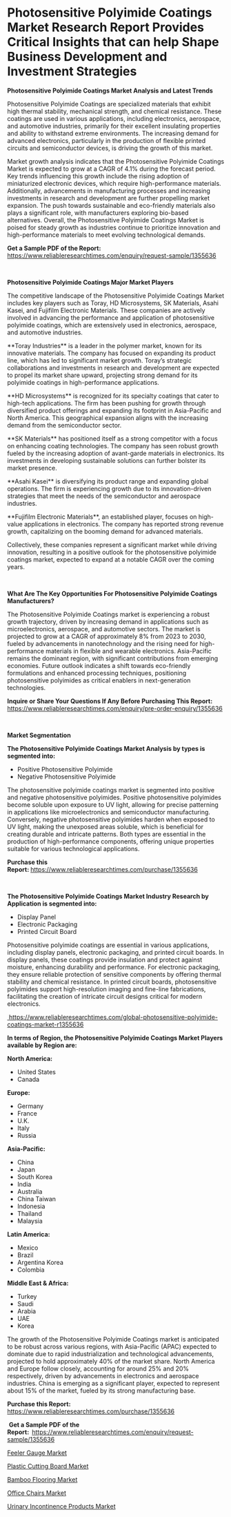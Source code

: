 <p><h1>Photosensitive Polyimide Coatings Market Research Report Provides Critical Insights that can help Shape Business Development and Investment Strategies</h1></p><p><strong>Photosensitive Polyimide Coatings Market Analysis and Latest Trends</strong></p>
<p><p>Photosensitive Polyimide Coatings are specialized materials that exhibit high thermal stability, mechanical strength, and chemical resistance. These coatings are used in various applications, including electronics, aerospace, and automotive industries, primarily for their excellent insulating properties and ability to withstand extreme environments. The increasing demand for advanced electronics, particularly in the production of flexible printed circuits and semiconductor devices, is driving the growth of this market.</p><p>Market growth analysis indicates that the Photosensitive Polyimide Coatings Market is expected to grow at a CAGR of 4.1% during the forecast period. Key trends influencing this growth include the rising adoption of miniaturized electronic devices, which require high-performance materials. Additionally, advancements in manufacturing processes and increasing investments in research and development are further propelling market expansion. The push towards sustainable and eco-friendly materials also plays a significant role, with manufacturers exploring bio-based alternatives. Overall, the Photosensitive Polyimide Coatings Market is poised for steady growth as industries continue to prioritize innovation and high-performance materials to meet evolving technological demands.</p></p>
<p><strong>Get a Sample PDF of the Report:&nbsp;</strong> <a href="https://www.reliableresearchtimes.com/enquiry/request-sample/1355636?utm_campaign=1770&utm_medium=2&utm_source=Github&utm_content=ia&utm_term=17102024&utm_id=photosensitive-polyimide-coatings">https://www.reliableresearchtimes.com/enquiry/request-sample/1355636</a></p>
<p>&nbsp;</p>
<p><strong>Photosensitive Polyimide Coatings Major Market Players</strong></p>
<p><p>The competitive landscape of the Photosensitive Polyimide Coatings Market includes key players such as Toray, HD Microsystems, SK Materials, Asahi Kasei, and Fujifilm Electronic Materials. These companies are actively involved in advancing the performance and application of photosensitive polyimide coatings, which are extensively used in electronics, aerospace, and automotive industries.</p><p>**Toray Industries** is a leader in the polymer market, known for its innovative materials. The company has focused on expanding its product line, which has led to significant market growth. Toray’s strategic collaborations and investments in research and development are expected to propel its market share upward, projecting strong demand for its polyimide coatings in high-performance applications.</p><p>**HD Microsystems** is recognized for its specialty coatings that cater to high-tech applications. The firm has been pushing for growth through diversified product offerings and expanding its footprint in Asia-Pacific and North America. This geographical expansion aligns with the increasing demand from the semiconductor sector.</p><p>**SK Materials** has positioned itself as a strong competitor with a focus on enhancing coating technologies. The company has seen robust growth fueled by the increasing adoption of avant-garde materials in electronics. Its investments in developing sustainable solutions can further bolster its market presence.</p><p>**Asahi Kasei** is diversifying its product range and expanding global operations. The firm is experiencing growth due to its innovation-driven strategies that meet the needs of the semiconductor and aerospace industries.</p><p>**Fujifilm Electronic Materials**, an established player, focuses on high-value applications in electronics. The company has reported strong revenue growth, capitalizing on the booming demand for advanced materials. </p><p>Collectively, these companies represent a significant market while driving innovation, resulting in a positive outlook for the photosensitive polyimide coatings market, expected to expand at a notable CAGR over the coming years.</p></p>
<p>&nbsp;</p>
<p><strong>What Are The Key Opportunities For Photosensitive Polyimide Coatings Manufacturers?</strong></p>
<p><p>The Photosensitive Polyimide Coatings market is experiencing a robust growth trajectory, driven by increasing demand in applications such as microelectronics, aerospace, and automotive sectors. The market is projected to grow at a CAGR of approximately 8% from 2023 to 2030, fueled by advancements in nanotechnology and the rising need for high-performance materials in flexible and wearable electronics. Asia-Pacific remains the dominant region, with significant contributions from emerging economies. Future outlook indicates a shift towards eco-friendly formulations and enhanced processing techniques, positioning photosensitive polyimides as critical enablers in next-generation technologies.</p></p>
<p><strong>Inquire or Share Your Questions If Any Before Purchasing This Report:</strong> <a href="https://www.reliableresearchtimes.com/enquiry/pre-order-enquiry/1355636?utm_campaign=1770&utm_medium=2&utm_source=Github&utm_content=ia&utm_term=17102024&utm_id=photosensitive-polyimide-coatings">https://www.reliableresearchtimes.com/enquiry/pre-order-enquiry/1355636</a></p>
<p>&nbsp;</p>
<p><strong>Market Segmentation</strong></p>
<p><strong>The Photosensitive Polyimide Coatings Market Analysis by types is segmented into:</strong></p>
<p><ul><li>Positive Photosensitive Polyimide</li><li>Negative Photosensitive Polyimide</li></ul></p>
<p><p>The photosensitive polyimide coatings market is segmented into positive and negative photosensitive polyimides. Positive photosensitive polyimides become soluble upon exposure to UV light, allowing for precise patterning in applications like microelectronics and semiconductor manufacturing. Conversely, negative photosensitive polyimides harden when exposed to UV light, making the unexposed areas soluble, which is beneficial for creating durable and intricate patterns. Both types are essential in the production of high-performance components, offering unique properties suitable for various technological applications.</p></p>
<p><strong>Purchase this Report:&nbsp;</strong><a href="https://www.reliableresearchtimes.com/purchase/1355636?utm_campaign=1770&utm_medium=2&utm_source=Github&utm_content=ia&utm_term=17102024&utm_id=photosensitive-polyimide-coatings">https://www.reliableresearchtimes.com/purchase/1355636</a></p>
<p>&nbsp;</p>
<p><strong>The Photosensitive Polyimide Coatings Market Industry Research by Application is segmented into:</strong></p>
<p><ul><li>Display Panel</li><li>Electronic Packaging</li><li>Printed Circuit Board</li></ul></p>
<p><p>Photosensitive polyimide coatings are essential in various applications, including display panels, electronic packaging, and printed circuit boards. In display panels, these coatings provide insulation and protect against moisture, enhancing durability and performance. For electronic packaging, they ensure reliable protection of sensitive components by offering thermal stability and chemical resistance. In printed circuit boards, photosensitive polyimides support high-resolution imaging and fine-line fabrications, facilitating the creation of intricate circuit designs critical for modern electronics.</p></p>
<p><a href="https://www.reliableresearchtimes.com/global-photosensitive-polyimide-coatings-market-r1355636?utm_campaign=1770&utm_medium=2&utm_source=Github&utm_content=ia&utm_term=17102024&utm_id=photosensitive-polyimide-coatings">&nbsp;https://www.reliableresearchtimes.com/global-photosensitive-polyimide-coatings-market-r1355636</a></p>
<p><strong>In terms of Region, the Photosensitive Polyimide Coatings Market Players available by Region are:</strong></p>
<p>
    <p> <strong> North America: </strong>
        <ul>
            <li>United States</li>
            <li>Canada</li>
        </ul>
        </p> 
    <p> <strong> Europe: </strong>
        <ul>
            <li>Germany</li>
            <li>France</li>
            <li>U.K.</li>
            <li>Italy</li>
            <li>Russia</li>
        </ul>
        </p> 
    <p> <strong> Asia-Pacific: </strong>
        <ul>
            <li>China</li>
            <li>Japan</li>
            <li>South Korea</li>
            <li>India</li>
            <li>Australia</li>
            <li>China Taiwan</li>
            <li>Indonesia</li>
            <li>Thailand</li>
            <li>Malaysia</li>
        </ul>
        </p> 
    <p> <strong> Latin America: </strong>
        <ul>
            <li>Mexico</li>
            <li>Brazil</li>
            <li>Argentina Korea</li>
            <li>Colombia</li>
        </ul>
        </p> 
    <p> <strong> Middle East & Africa: </strong>
        <ul>
            <li>Turkey</li>
            <li>Saudi</li>
            <li>Arabia</li>
            <li>UAE</li>
            <li>Korea</li>
        </ul>
    </p>
    </p>
<p><p>The growth of the Photosensitive Polyimide Coatings market is anticipated to be robust across various regions, with Asia-Pacific (APAC) expected to dominate due to rapid industrialization and technological advancements, projected to hold approximately 40% of the market share. North America and Europe follow closely, accounting for around 25% and 20% respectively, driven by advancements in electronics and aerospace industries. China is emerging as a significant player, expected to represent about 15% of the market, fueled by its strong manufacturing base.</p></p>
<p><strong>Purchase this Report: </strong><a href="https://www.reliableresearchtimes.com/purchase/1355636?utm_campaign=1770&utm_medium=2&utm_source=Github&utm_content=ia&utm_term=17102024&utm_id=photosensitive-polyimide-coatings">https://www.reliableresearchtimes.com/purchase/1355636</a></p>
<p>&nbsp;<strong>Get a Sample PDF of the Report:&nbsp;&nbsp;</strong><a href="https://www.reliableresearchtimes.com/enquiry/request-sample/1355636?utm_campaign=1770&utm_medium=2&utm_source=Github&utm_content=ia&utm_term=17102024&utm_id=photosensitive-polyimide-coatings">https://www.reliableresearchtimes.com/enquiry/request-sample/1355636</a></p>
<p><strong></strong></p>
<p><p><a href="https://www.linkedin.com/pulse/digital-transformation-feeler-gauge-industry-market-opportunities-ncjhc?utm_campaign=1770&utm_medium=2&utm_source=Github&utm_content=ia&utm_term=17102024&utm_id=photosensitive-polyimide-coatings">Feeler Gauge Market</a></p><p><a href="https://www.linkedin.com/pulse/digital-transformation-plastic-cutting-board-industry-3sjne?utm_campaign=1770&utm_medium=2&utm_source=Github&utm_content=ia&utm_term=17102024&utm_id=photosensitive-polyimide-coatings">Plastic Cutting Board Market</a></p><p><a href="https://www.linkedin.com/pulse/bamboo-flooring-market-segmentation-in-depth-analysis-6bwne?utm_campaign=1770&utm_medium=2&utm_source=Github&utm_content=ia&utm_term=17102024&utm_id=photosensitive-polyimide-coatings">Bamboo Flooring Market</a></p><p><a href="https://www.linkedin.com/pulse/in-depth-analysis-global-office-chairs-market-scope-its-ahsjc?utm_campaign=1770&utm_medium=2&utm_source=Github&utm_content=ia&utm_term=17102024&utm_id=photosensitive-polyimide-coatings">Office Chairs Market</a></p><p><a href="https://www.linkedin.com/pulse/urinary-incontinence-products-market-research-report-exploring-cqp8c?utm_campaign=1770&utm_medium=2&utm_source=Github&utm_content=ia&utm_term=17102024&utm_id=photosensitive-polyimide-coatings">Urinary Incontinence Products Market</a></p></p>